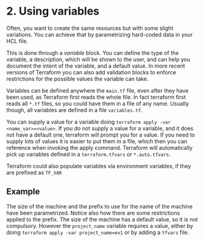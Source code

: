# 2. Using variables

Often, you want to create the same resources but with some slight variations. You can achieve that by parametrizing hard-coded data in your HCL file.

This is done through a *variable* block. You can define the type of the variable, a description, which will be shown to the user, and can help you document the intent of the variable, and a default value. In more recent versions of Terraform you can also add validation blocks to enforce restrictions for the possible values the variable can take.

Variables can be defined anywhere the `main.tf` file, even after they have been used, as Terraform first reads the whole file. In fact terraform first reads all `*.tf` files, so you could have them in a file of any name. Usually though, all variables are defined in a file `variables.tf`.

You can supply a value for a variable doing `terraform apply -var <name_var>=<value>`. If you do not supply a value for a variable, and it does not have a default one, terraform will prompt you for a value. 
If you need to supply lots of values it is easier to put them in a file, which then you can reference when invoking the apply command. Terraform will automatically pick up variables defined in a `terraform.tfvars` or `*.auto.tfvars`.

Terraform could also populate variables via environment variables, if they are prefixed as `TF_VAR`

## Example

The size of the machine and the prefix to use for the name of the machine have been parametrized. Notice also how there are some restrictions applied to the prefix.
The size of the machine has a default value, so it is not compulsory. However the `project_name` variable requires a value, either by doing `terraform apply -var project_name=ex1` or by adding a `tfvars` file.